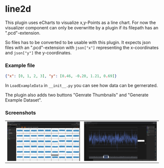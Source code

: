 # line2d

This plugin uses eCharts to visualize x,y-Points as a line chart.
For now the visualizer component can only be overwritte by a plugin if its filepath has an ".pcd"-extension.

So files has to be converted to be usable with this plugin. It expects json files with an ".pcd"-extension with `json["x"]` representing the x-coordinates and `json["y"]` the y-coordinates.

### Example file

```json
{"x": [0, 1, 2, 3], "y": [0.46, -0.20, 1.21, 0.69]}
```

In `LoadExampleData` in `__init__.py` you can see how data can be gernerated.

The plugin also adds two buttons "Genrate Thumbnails" and "Generate Example Dataset".

### Screenshots

| | |
| --- | --- |
|![Alt text](thumbnails.png)|![Alt text](modal.png)|